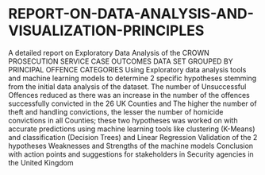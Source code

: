 # REPORT-ON-DATA-ANALYSIS-AND-VISUALIZATION-PRINCIPLES
A detailed report on Exploratory Data Analysis of the CROWN PROSECUTION SERVICE CASE OUTCOMES DATA SET GROUPED BY PRINCIPAL OFFENCE CATEGORIES 
Using Exploratory data analysis tools and machine learning models to determine 2 specific hypotheses stemming from the initial data analysis of the dataset. The number of Unsuccessful Offences reduced as there was an increase in the number of the offences successfully convicted in the 26 UK Counties and The higher the number of theft and handling convictions, the lesser the number of homicide convictions in all Counties; these two hypotheses was worked on with accurate predictions using machine learning tools like clustering (K-Means) and classification (Decision Trees) and Linear Regression
Validation of the 2 hypotheses
Weaknesses and Strengths of the machine models
Conclusion with action points and suggestions for stakeholders in Security agencies in the United Kingdom
